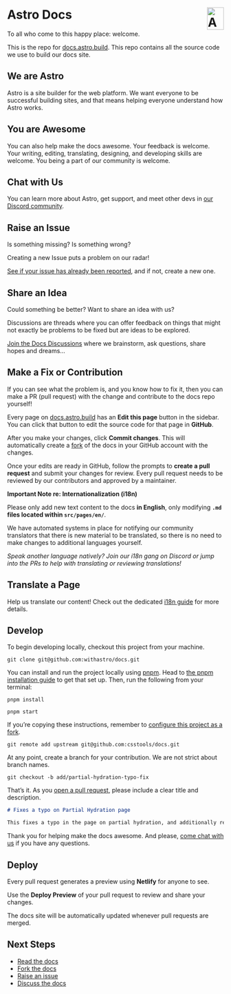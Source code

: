 # Astro Docs <img align="right" valign="center" height="52" width="39" src="https://raw.githubusercontent.com/withastro/astro/main/assets/brand/logo.svg" alt="Astro logo" />

To all who come to this happy place: welcome.

This is the repo for [docs.astro.build](https://docs.astro.build/).
This repo contains all the source code we use to build our docs site.

## We are Astro

Astro is a site builder for the web platform.
We want everyone to be successful building sites, and that means helping everyone understand how Astro works.

## You are Awesome

You can also help make the docs awesome.
Your feedback is welcome.
Your writing, editing, translating, designing, and developing skills are welcome.
You being a part of our community is welcome.

## Chat with Us

You can learn more about Astro, get support, and meet other devs in [our Discord community](https://astro.build/chat).

## Raise an Issue

Is something missing?
Is something wrong?

Creating a new Issue puts a problem on our radar!

[See if your issue has already been reported](https://github.com/withastro/docs/issues), and if not, create a new one.

## Share an Idea

Could something be better?
Want to share an idea with us?

Discussions are threads where you can offer feedback on things that might not exactly be problems to be fixed but are ideas to be explored. 

[Join the Docs Discussions](https://github.com/withastro/docs/discussions) where we brainstorm, ask questions, share hopes and dreams...

## Make a Fix or Contribution

If you can see what the problem is, and you know how to fix it, then you can make a PR (pull request) with the change and contribute to the docs repo yourself!

Every page on [docs.astro.build](https://docs.astro.build/) has an **Edit this page** button in the sidebar.
You can click that button to edit the source code for that page in **GitHub**.

After you make your changes, click **Commit changes**.
This will automatically create a [fork](https://docs.github.com/en/pull-requests/collaborating-with-pull-requests/working-with-forks/about-forks) of the docs in your GitHub account with the changes.

Once your edits are ready in GitHub, follow the prompts to **create a pull request** and submit your changes for review.
Every pull request needs to be reviewed by our contributors and approved by a maintainer.

**Important Note re: Internationalization (i18n)**

Please only add new text content to the docs **in English**, only modifying **`.md` files located within `src/pages/en/`**. 

We have automated systems in place for notifying our community translators that there is new material to be translated, so there is no need to make changes to additional languages yourself. 

_Speak another language natively? Join our i18n gang on Discord or jump into the PRs to help with translating or reviewing translations!_ 


## Translate a Page

Help us translate our content! Check out the dedicated [i18n guide](src/i18n/README.md) for more details.

## Develop

To begin developing locally, checkout this project from your machine.

```shell
git clone git@github.com:withastro/docs.git
```

You can install and run the project locally using [pnpm](https://pnpm.io/). Head to [the pnpm installation guide](https://pnpm.io/installation) to get that set up. Then, run the following from your terminal:

```shell
pnpm install

pnpm start
```

If you’re copying these instructions, remember to [configure this project as a fork](https://docs.github.com/en/pull-requests/collaborating-with-pull-requests/working-with-forks/configuring-a-remote-for-a-fork).

```shell
git remote add upstream git@github.com:csstools/docs.git
```

At any point, create a branch for your contribution.
We are not strict about branch names.

```shell
git checkout -b add/partial-hydration-typo-fix
```

That’s it.
As you [open a pull request](https://github.com/withastro/astro/compare), please include a clear title and description.

```markdown
# Fixes a typo on Partial Hydration page

This fixes a typo in the page on partial hydration, and additionally removes an unnecessary extra space.
```

Thank you for helping make the docs awesome.
And please, [come chat with us](https://astro.build/chat) if you have any questions.

## Deploy

Every pull request generates a preview using **Netlify** for anyone to see.

Use the **Deploy Preview** of your pull request to review and share your changes.

The docs site will be automatically updated whenever pull requests are merged.

## Next Steps

- [Read the docs](https://docs.astro.build/)
- [Fork the docs](https://github.com/withastro/docs/fork)
- [Raise an issue](https://github.com/withastro/docs/issues/new)
- [Discuss the docs](https://discord.gg/cZDZU3hJHc)

